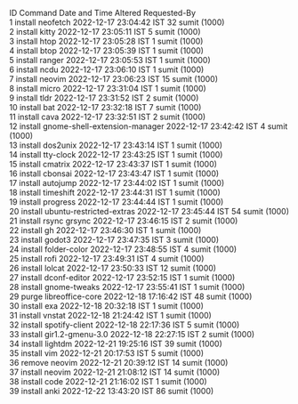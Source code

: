   ID    Command                                  Date and Time              Altered    Requested-By  
  1     install neofetch                         2022-12-17 23:04:42 IST         32    sumit (1000)  
  2     install kitty                            2022-12-17 23:05:11 IST          5    sumit (1000)  
  3     install htop                             2022-12-17 23:05:28 IST          1    sumit (1000)  
  4     install btop                             2022-12-17 23:05:39 IST          1    sumit (1000)  
  5     install ranger                           2022-12-17 23:05:53 IST          1    sumit (1000)  
  6     install ncdu                             2022-12-17 23:06:10 IST          1    sumit (1000)  
  7     install neovim                           2022-12-17 23:06:23 IST         15    sumit (1000)  
  8     install micro                            2022-12-17 23:31:04 IST          1    sumit (1000)  
  9     install tldr                             2022-12-17 23:31:52 IST          2    sumit (1000)  
  10    install bat                              2022-12-17 23:32:18 IST          7    sumit (1000)  
  11    install cava                             2022-12-17 23:32:51 IST          2    sumit (1000)  
  12    install gnome-shell-extension-manager    2022-12-17 23:42:42 IST          4    sumit (1000)  
  13    install dos2unix                         2022-12-17 23:43:14 IST          1    sumit (1000)  
  14    install tty-clock                        2022-12-17 23:43:25 IST          1    sumit (1000)  
  15    install cmatrix                          2022-12-17 23:43:37 IST          1    sumit (1000)  
  16    install cbonsai                          2022-12-17 23:43:47 IST          1    sumit (1000)  
  17    install autojump                         2022-12-17 23:44:02 IST          1    sumit (1000)  
  18    install timeshift                        2022-12-17 23:44:31 IST          1    sumit (1000)  
  19    install progress                         2022-12-17 23:44:44 IST          1    sumit (1000)  
  20    install ubuntu-restricted-extras         2022-12-17 23:45:44 IST         54    sumit (1000)  
  21    install rsync grsync                     2022-12-17 23:46:15 IST          2    sumit (1000)  
  22    install gh                               2022-12-17 23:46:30 IST          1    sumit (1000)  
  23    install godot3                           2022-12-17 23:47:35 IST          3    sumit (1000)  
  24    install folder-color                     2022-12-17 23:48:55 IST          4    sumit (1000)  
  25    install rofi                             2022-12-17 23:49:31 IST          4    sumit (1000)  
  26    install lolcat                           2022-12-17 23:50:33 IST         12    sumit (1000)  
  27    install dconf-editor                     2022-12-17 23:52:15 IST          1    sumit (1000)  
  28    install gnome-tweaks                     2022-12-17 23:55:41 IST          1    sumit (1000)  
  29    purge libreoffice-core                   2022-12-18 17:16:42 IST         48    sumit (1000)  
  30    install exa                              2022-12-18 20:32:18 IST          1    sumit (1000)  
  31    install vnstat                           2022-12-18 21:24:42 IST          1    sumit (1000)  
  32    install spotify-client                   2022-12-18 22:17:36 IST          5    sumit (1000)  
  33    install gir1.2-gmenu-3.0                 2022-12-18 22:27:15 IST          2    sumit (1000)  
  34    install lightdm                          2022-12-21 19:25:16 IST         39    sumit (1000)  
  35    install vim                              2022-12-21 20:17:53 IST          5    sumit (1000)  
  36    remove neovim                            2022-12-21 20:39:12 IST         14    sumit (1000)  
  37    install neovim                           2022-12-21 21:08:12 IST         14    sumit (1000)  
  38    install code                             2022-12-21 21:16:02 IST          1    sumit (1000)  
  39    install anki                             2022-12-22 13:43:20 IST         86    sumit (1000)  
